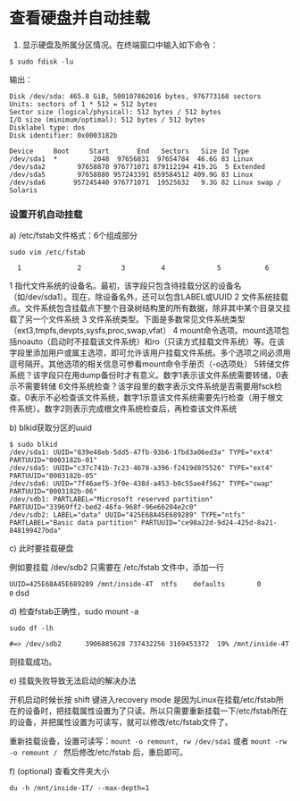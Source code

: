 
# 查看硬盘并自动挂载

1) 显示硬盘及所属分区情况。在终端窗口中输入如下命令：

`$ sudo fdisk -lu`

输出：
```
Disk /dev/sda: 465.8 GiB, 500107862016 bytes, 976773168 sectors
Units: sectors of 1 * 512 = 512 bytes
Sector size (logical/physical): 512 bytes / 512 bytes
I/O size (minimum/optimal): 512 bytes / 512 bytes
Disklabel type: dos
Disk identifier: 0x0003182b

Device     Boot     Start       End   Sectors   Size Id Type
/dev/sda1  *         2048  97656831  97654784  46.6G 83 Linux
/dev/sda2        97658878 976771071 879112194 419.2G  5 Extended
/dev/sda5        97658880 957243391 859584512 409.9G 83 Linux
/dev/sda6       957245440 976771071  19525632   9.3G 82 Linux swap / Solaris
```

### 设置开机自动挂载

a) /etc/fstab文件格式：6个组成部分

`sudo vim /etc/fstab`

 <file system> <mount point>   <type>  <options>       <dump>      <pass>

      1              2          3         4             5           6
1 指代文件系统的设备名。最初，该字段只包含待挂载分区的设备名（如/dev/sda1）。现在，除设备名外，还可以包含LABEL或UUID
2 文件系统挂载点。文件系统包含挂载点下整个目录树结构里的所有数据，除非其中某个目录又挂载了另一个文件系统
3 文件系统类型。下面是多数常见文件系统类型（ext3,tmpfs,devpts,sysfs,proc,swap,vfat）
4 mount命令选项。mount选项包括noauto（启动时不挂载该文件系统）和ro（只读方式挂载文件系统）等。在该字段里添加用户或属主选项，即可允许该用户挂载文件系统。多个选项之间必须用逗号隔开。其他选项的相关信息可参看mount命令手册页（-o选项处）
5转储文件系统？该字段只在用dump备份时才有意义。数字1表示该文件系统需要转储，0表示不需要转储
6文件系统检查？该字段里的数字表示文件系统是否需要用fsck检查。0表示不必检查该文件系统，数字1示意该文件系统需要先行检查（用于根文件系统）。数字2则表示完成根文件系统检查后，再检查该文件系统

b) blkid获取分区的uuid

```
$ sudo blkid
/dev/sda1: UUID="839e48eb-5dd5-47fb-93b6-1fbd3a06ed3a" TYPE="ext4" PARTUUID="0003182b-01"
/dev/sda5: UUID="c37c741b-7c23-4678-a396-f2419d875526" TYPE="ext4" PARTUUID="0003182b-05"
/dev/sda6: UUID="7f46aef5-3f0e-438d-a453-b0c55ae4f562" TYPE="swap" PARTUUID="0003182b-06"
/dev/sdb1: PARTLABEL="Microsoft reserved partition" PARTUUID="33969ff2-bed2-46fa-968f-96e66204e2c0"
/dev/sdb2: LABEL="data" UUID="425E68A45E689289" TYPE="ntfs" PARTLABEL="Basic data partition" PARTUUID="ce98a22d-9d24-425d-8a21-848199427bda"
```

c) 此时要挂载硬盘

例如要挂载 /dev/sdb2 只需要在 /etc/fstab 文件中，添加一行

`UUID=425E68A45E689289 /mnt/inside-4T  ntfs    defaults        0       0`
dsd

d) 检查fstab正确性，sudo mount -a

```
sudo df -lh

#=> /dev/sdb2      3906885628 737432256 3169453372  19% /mnt/inside-4T
```
则挂载成功。

e) 挂载失败导致无法启动的解决办法

开机启动时候长按 shift 键进入recovery mode
是因为Linux在挂载/etc/fstab所在的设备时，把挂载属性设置为了只读。所以只需要重新挂载一下/etc/fstab所在的设备，并把属性设置为可读写，就可以修改/etc/fstab文件了。

重新挂载设备，设置可读写：`mount -o remount, rw /dev/sda1` 或者 `mount -rw -o remount /
`
然后修改/etc/fstab 后，重启即可。

f) (optional) 查看文件夹大小

`du -h /mnt/inside-1T/ --max-depth=1`
